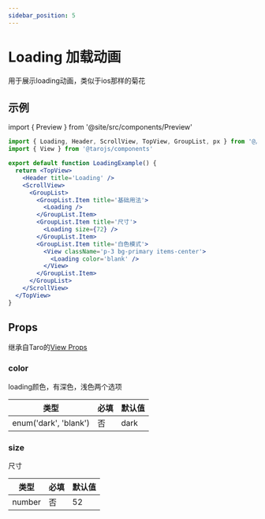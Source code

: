 ```yaml
---
sidebar_position: 5
---
```


# Loading 加载动画

用于展示loading动画，类似于ios那样的菊花

## 示例

import { Preview } from '@site/src/components/Preview'

<Preview name='Loading' />

```jsx
import { Loading, Header, ScrollView, TopView, GroupList, px } from '@/duxuiExample'
import { View } from '@tarojs/components'

export default function LoadingExample() {
  return <TopView>
    <Header title='Loading' />
    <ScrollView>
      <GroupList>
        <GroupList.Item title='基础用法'>
          <Loading />
        </GroupList.Item>
        <GroupList.Item title='尺寸'>
          <Loading size={72} />
        </GroupList.Item>
        <GroupList.Item title='白色模式'>
          <View className='p-3 bg-primary items-center'>
            <Loading color='blank' />
          </View>
        </GroupList.Item>
      </GroupList>
    </ScrollView>
  </TopView>
}
```

## Props

继承自Taro的[View Props](https://nervjs.github.io/taro-docs/docs/components/viewContainer/view#viewprops)

### color

loading颜色，有深色，浅色两个选项

| 类型 | 必填 | 默认值 |
| ---- | -------- | ------- |
| enum('dark', 'blank') | 否 | dark |

### size

尺寸

| 类型 | 必填 | 默认值 |
| ---- | -------- | ------- |
| number | 否 | 52 |